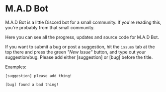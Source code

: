 # M.A.D Bot
M.A.D Bot is a little Discord bot for a small community.
If you're reading this, you're probably from that small community.

Here you can see all the progress, updates and source code for M.A.D Bot.

If you want to submit a bug or post a suggestion, hit the `issues` tab at the top there and press the green _"New Issue"_ button, and type out your suggestion/bug. Please add either [suggestion] or [bug] before the title.

Examples:

`[suggestion] please add thing!`

`[bug] found a bad thing!`
